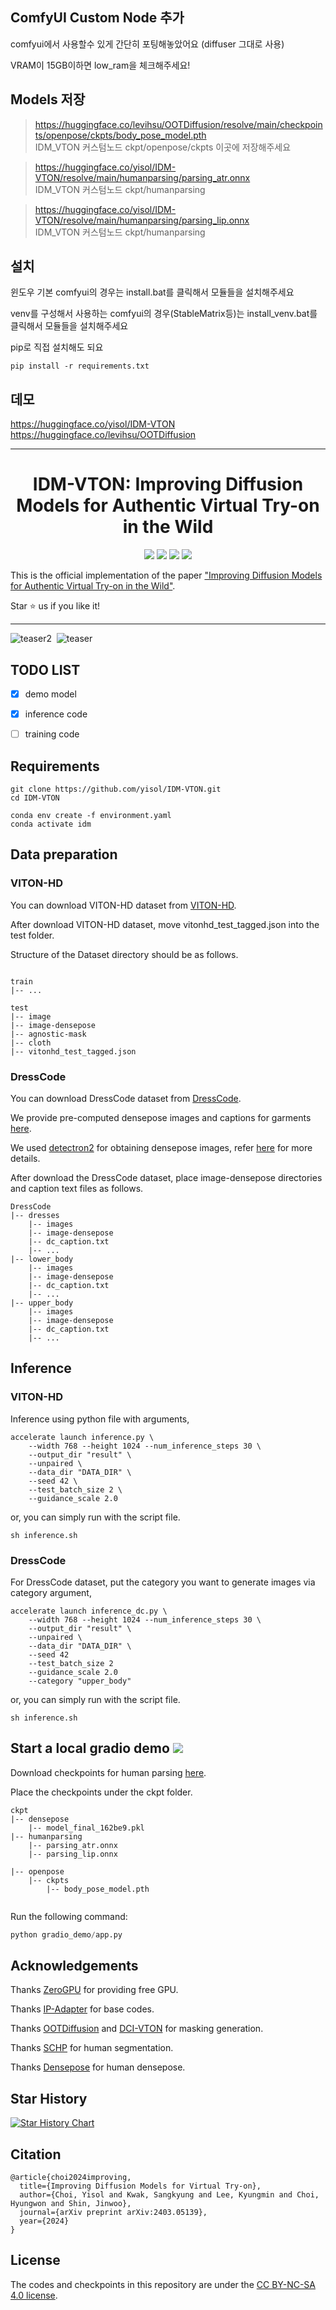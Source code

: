 ## ComfyUI Custom Node 추가

comfyui에서 사용할수 있게 간단히 포팅해놓았어요 (diffuser 그대로 사용)

VRAM이 15GB이하면 low_ram을 체크해주세요!


## Models 저장

> <https://huggingface.co/levihsu/OOTDiffusion/resolve/main/checkpoints/openpose/ckpts/body_pose_model.pth>  
> IDM_VTON 커스텀노드 ckpt/openpose/ckpts 이곳에 저장해주세요

> <https://huggingface.co/yisol/IDM-VTON/resolve/main/humanparsing/parsing_atr.onnx>  
> IDM_VTON 커스텀노드 ckpt/humanparsing

> <https://huggingface.co/yisol/IDM-VTON/resolve/main/humanparsing/parsing_lip.onnx>  
> IDM_VTON 커스텀노드 ckpt/humanparsing

## 설치

윈도우 기본 comfyui의 경우는 install.bat를 클릭해서 모듈들을 설치해주세요

venv를 구성해서 사용하는 comfyui의 경우(StableMatrix등)는 install_venv.bat를 클릭해서 모듈들을 설치해주세요

pip로 직접 설치해도 되요
```
pip install -r requirements.txt
```

## 데모

<https://huggingface.co/yisol/IDM-VTON>  
<https://huggingface.co/levihsu/OOTDiffusion>


--- 

<div align="center">
<h1>IDM-VTON: Improving Diffusion Models for Authentic Virtual Try-on in the Wild</h1>

<a href='https://idm-vton.github.io'><img src='https://img.shields.io/badge/Project-Page-green'></a>
<a href='https://arxiv.org/abs/2403.05139'><img src='https://img.shields.io/badge/Paper-Arxiv-red'></a>
<a href='https://huggingface.co/spaces/yisol/IDM-VTON'><img src='https://img.shields.io/badge/%F0%9F%A4%97%20Hugging%20Face-Demo-yellow'></a>
<a href='https://huggingface.co/yisol/IDM-VTON'><img src='https://img.shields.io/badge/%F0%9F%A4%97%20Hugging%20Face-Model-blue'></a>


</div>

This is the official implementation of the paper ["Improving Diffusion Models for Authentic Virtual Try-on in the Wild"](https://arxiv.org/abs/2403.05139).

Star ⭐ us if you like it!

---


![teaser2](assets/teaser2.png)&nbsp;
![teaser](assets/teaser.png)&nbsp;


## TODO LIST


- [x] demo model
- [x] inference code
- [ ] training code



## Requirements

```
git clone https://github.com/yisol/IDM-VTON.git
cd IDM-VTON

conda env create -f environment.yaml
conda activate idm
```

## Data preparation

### VITON-HD
You can download VITON-HD dataset from [VITON-HD](https://github.com/shadow2496/VITON-HD).

After download VITON-HD dataset, move vitonhd_test_tagged.json into the test folder.

Structure of the Dataset directory should be as follows.

```

train
|-- ...

test
|-- image
|-- image-densepose
|-- agnostic-mask
|-- cloth
|-- vitonhd_test_tagged.json

```

### DressCode
You can download DressCode dataset from [DressCode](https://github.com/aimagelab/dress-code).

We provide pre-computed densepose images and captions for garments [here](https://kaistackr-my.sharepoint.com/:u:/g/personal/cpis7_kaist_ac_kr/EaIPRG-aiRRIopz9i002FOwBDa-0-BHUKVZ7Ia5yAVVG3A?e=YxkAip).

We used [detectron2](https://github.com/facebookresearch/detectron2) for obtaining densepose images, refer [here](https://github.com/sangyun884/HR-VITON/issues/45) for more details.

After download the DressCode dataset, place image-densepose directories and caption text files as follows.

```
DressCode
|-- dresses
    |-- images
    |-- image-densepose
    |-- dc_caption.txt
    |-- ...
|-- lower_body
    |-- images
    |-- image-densepose
    |-- dc_caption.txt
    |-- ...
|-- upper_body
    |-- images
    |-- image-densepose
    |-- dc_caption.txt
    |-- ...
```


## Inference


### VITON-HD

Inference using python file with arguments,

```
accelerate launch inference.py \
    --width 768 --height 1024 --num_inference_steps 30 \
    --output_dir "result" \
    --unpaired \
    --data_dir "DATA_DIR" \
    --seed 42 \
    --test_batch_size 2 \
    --guidance_scale 2.0
```

or, you can simply run with the script file.

```
sh inference.sh
```

### DressCode

For DressCode dataset, put the category you want to generate images via category argument,
```
accelerate launch inference_dc.py \
    --width 768 --height 1024 --num_inference_steps 30 \
    --output_dir "result" \
    --unpaired \
    --data_dir "DATA_DIR" \
    --seed 42 
    --test_batch_size 2
    --guidance_scale 2.0
    --category "upper_body" 
```

or, you can simply run with the script file.
```
sh inference.sh
```

## Start a local gradio demo <a href='https://github.com/gradio-app/gradio'><img src='https://img.shields.io/github/stars/gradio-app/gradio'></a>

Download checkpoints for human parsing [here](https://huggingface.co/spaces/yisol/IDM-VTON-local/tree/main/ckpt).

Place the checkpoints under the ckpt folder.
```
ckpt
|-- densepose
    |-- model_final_162be9.pkl
|-- humanparsing
    |-- parsing_atr.onnx
    |-- parsing_lip.onnx

|-- openpose
    |-- ckpts
        |-- body_pose_model.pth
    
```




Run the following command:

```python
python gradio_demo/app.py
```






## Acknowledgements


Thanks [ZeroGPU](https://huggingface.co/zero-gpu-explorers) for providing free GPU.

Thanks [IP-Adapter](https://github.com/tencent-ailab/IP-Adapter) for base codes.

Thanks [OOTDiffusion](https://github.com/levihsu/OOTDiffusion) and [DCI-VTON](https://github.com/bcmi/DCI-VTON-Virtual-Try-On) for masking generation.

Thanks [SCHP](https://github.com/GoGoDuck912/Self-Correction-Human-Parsing) for human segmentation.

Thanks [Densepose](https://github.com/facebookresearch/DensePose) for human densepose.



## Star History

[![Star History Chart](https://api.star-history.com/svg?repos=yisol/IDM-VTON&type=Date)](https://star-history.com/#yisol/IDM-VTON&Date)



## Citation
```
@article{choi2024improving,
  title={Improving Diffusion Models for Virtual Try-on},
  author={Choi, Yisol and Kwak, Sangkyung and Lee, Kyungmin and Choi, Hyungwon and Shin, Jinwoo},
  journal={arXiv preprint arXiv:2403.05139},
  year={2024}
}
```



## License
The codes and checkpoints in this repository are under the [CC BY-NC-SA 4.0 license](https://creativecommons.org/licenses/by-nc-sa/4.0/legalcode).


